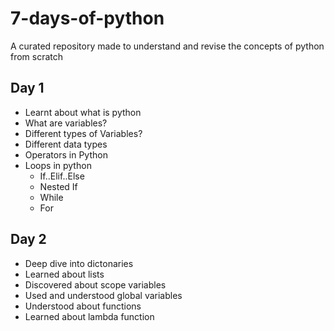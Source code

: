 # 7-days-of-python
A curated repository made to understand and revise the concepts of python from scratch


## Day 1
- Learnt about what is python
- What are variables?
- Different types of Variables?
- Different data types
- Operators in Python
- Loops in python 
  - If..Elif..Else
  - Nested If
  - While
  - For
  
## Day 2
- Deep dive into dictonaries
- Learned about lists
- Discovered about scope variables
- Used and understood global variables
- Understood about functions
- Learned about lambda function
